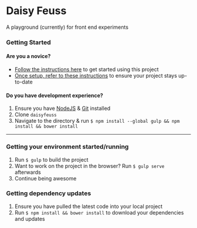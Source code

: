 # Daisy Feuss
A playground (currently) for front end experiments

### Getting Started

#### Are you a novice?
- [Follow the instructions here](../../wiki/How-to-Use) to get started using this project
- [Once setup, refer to these instructions](../../wiki/How-to-Update) to ensure your project stays up-to-date

#### Do you have development experience?
1. Ensure you have [NodeJS](https://nodejs.org/en/) & [Git](https://git-scm.com/downloads) installed
2. Clone `daisyfeuss`
3. Navigate to the directory & run `$ npm install --global gulp && npm install && bower install`

---

### Getting your environment started/running
1. Run `$ gulp` to build the project
2. Want to work on the project in the browser? Run `$ gulp serve` afterwards
3. Continue being awesome

### Getting dependency updates
1. Ensure you have pulled the latest code into your local project
2. Run `$ npm install && bower install` to download your dependencies and updates
